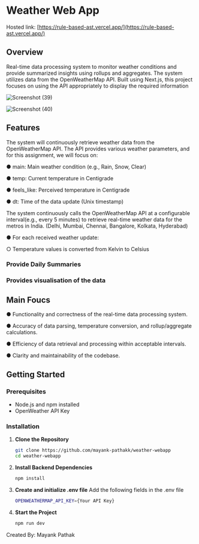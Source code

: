 # Weather Web App
Hosted link: [https://rule-based-ast.vercel.app/](https://rule-based-ast.vercel.app/)

## Overview

Real-time data processing system to monitor weather conditions and provide summarized insights using rollups and aggregates. The system utilizes data from the OpenWeatherMap API. Built using Next.js, this project focuses on using the API appropriately to display the required information

![Screenshot (39)](https://github.com/user-attachments/assets/fb2562dc-0486-4fb1-9af9-98369bf1f22b)

![Screenshot (40)](https://github.com/user-attachments/assets/3c0531c4-329d-468f-aeeb-01baadced7ff)

## Features

The system will continuously retrieve weather data from the OpenWeatherMap API. The API provides various weather parameters, and for this assignment, we will focus on:

● main: Main weather condition (e.g., Rain, Snow, Clear)

● temp: Current temperature in Centigrade

● feels_like: Perceived temperature in Centigrade

● dt: Time of the data update (Unix timestamp)

The system continuously calls the OpenWeatherMap API at a configurable interval(e.g., every 5 minutes) to retrieve real-time weather data for the metros in India. (Delhi,
Mumbai, Chennai, Bangalore, Kolkata, Hyderabad)

● For each received weather update:

  ○ Temperature values is converted from Kelvin to Celsius

### Provide Daily Summaries
### Provides visualisation of the data

## Main Foucs

● Functionality and correctness of the real-time data processing system.

● Accuracy of data parsing, temperature conversion, and rollup/aggregate calculations.

● Efficiency of data retrieval and processing within acceptable intervals.

● Clarity and maintainability of the codebase.

## Getting Started

### Prerequisites

- Node.js and npm installed
- OpenWeather API Key

### Installation

1. **Clone the Repository**
   ```bash
   git clone https://github.com/mayank-pathakk/weather-webapp
   cd weather-webapp
   ```

2. **Install Backend Dependencies**

   ```bash
   npm install
   ```

3. **Create and initialize .env file**
    Add the following fields in the .env file
   ```bash
   OPENWEATHERMAP_API_KEY={Your API Key}
   ```

4. **Start the Project**

   ```bash
   npm run dev
   ```


Created By: Mayank Pathak
